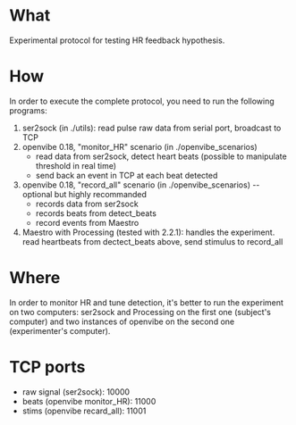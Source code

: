 
# What

Experimental protocol for testing HR feedback hypothesis.

# How

In order to execute the complete protocol, you need to run the following programs:

1. ser2sock (in ./utils): read pulse raw data from serial port, broadcast to TCP
2. openvibe 0.18, "monitor_HR" scenario (in ./openvibe_scenarios)
    * read data from ser2sock, detect heart beats (possible to manipulate threshold in real time)
    * send back an event in TCP at each beat detected
3. openvibe 0.18, "record_all" scenario (in ./openvibe_scenarios) -- optional but highly recommanded
    * records data from ser2sock
    * records beats from detect_beats
    * record events from Maestro
4. Maestro with Processing (tested with 2.2.1): handles the experiment. read heartbeats from dectect_beats above, send stimulus to record_all

# Where

In order to monitor HR and tune detection, it's better to run the experiment on two computers: ser2sock and Processing on the first one (subject's computer) and two instances of openvibe on the second one (experimenter's computer).

# TCP ports

* raw signal (ser2sock): 10000
* beats (openvibe monitor_HR): 11000
* stims (openvibe recard_all): 11001
